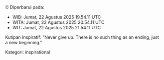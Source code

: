⏰ Diperbarui pada:
- WIB: Jumat, 22 Agustus 2025 19.54.11 UTC
- WITA: Jumat, 22 Agustus 2025 20.54.11 UTC
- WIT: Jumat, 22 Agustus 2025 21.54.11 UTC

Kutipan Inspiratif:
"Never give up. There is no such thing as an ending, just a new beginning."


Kategori: inspirational

